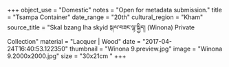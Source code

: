 +++
object_use = "Domestic"
notes = "Open for metadata submission."
title = "Tsampa Container"
date_range = "20th"
cultural_region = "Kham"
source_title = "Skal bzang lha skyid སྐལ་བཟང་ལྷ་སྐྱིད། (Winona) Private Collection"
material = "Lacquer | Wood"
date = "2017-04-24T16:40:53.122350"
thumbnail = "Winona 9.preview.jpg"
image = "Winona 9.2000x2000.jpg"
size = "30x21cm "
+++
